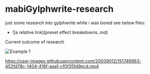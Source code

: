 # mabiGylphwrite-research
just some research into gylphwrite while i was bored
see below files:
- ![a relative link](preset effect breakdowns..md)


Current outcome of research



![Example 1](https://user-images.githubusercontent.com/20039012/151746858-62088e48-4ee9-4c16-a79a-c1707380168e.jpg)


https://user-images.githubusercontent.com/20039012/151746963-452fd78c-1404-416f-aaa1-cf0f35fd9ecd.mp4


